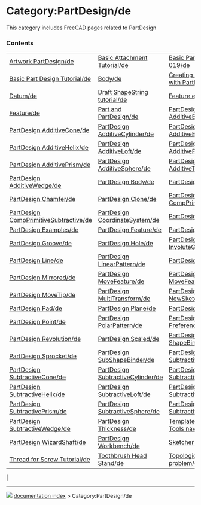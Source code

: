 # Category:PartDesign/de
This category includes FreeCAD pages related to PartDesign

### Contents

|     |     |     |
| --- | --- | --- |
| [Artwork PartDesign/de](Artwork_PartDesign/de.md) | [Basic Attachment Tutorial/de](Basic_Attachment_Tutorial/de.md) | [Basic Part Design Tutorial 019/de](Basic_Part_Design_Tutorial_019/de.md) |
| [Basic Part Design Tutorial/de](Basic_Part_Design_Tutorial/de.md) | [Body/de](Body/de.md) | [Creating a simple part with PartDesign/de](Creating_a_simple_part_with_PartDesign/de.md) |
| [Datum/de](Datum/de.md) | [Draft ShapeString tutorial/de](Draft_ShapeString_tutorial/de.md) | [Feature editing/de](Feature_editing/de.md) |
| [Feature/de](Feature/de.md) | [Part and PartDesign/de](Part_and_PartDesign/de.md) | [PartDesign AdditiveBox/de](PartDesign_AdditiveBox/de.md) |
| [PartDesign AdditiveCone/de](PartDesign_AdditiveCone/de.md) | [PartDesign AdditiveCylinder/de](PartDesign_AdditiveCylinder/de.md) | [PartDesign AdditiveEllipsoid/de](PartDesign_AdditiveEllipsoid/de.md) |
| [PartDesign AdditiveHelix/de](PartDesign_AdditiveHelix/de.md) | [PartDesign AdditiveLoft/de](PartDesign_AdditiveLoft/de.md) | [PartDesign AdditivePipe/de](PartDesign_AdditivePipe/de.md) |
| [PartDesign AdditivePrism/de](PartDesign_AdditivePrism/de.md) | [PartDesign AdditiveSphere/de](PartDesign_AdditiveSphere/de.md) | [PartDesign AdditiveTorus/de](PartDesign_AdditiveTorus/de.md) |
| [PartDesign AdditiveWedge/de](PartDesign_AdditiveWedge/de.md) | [PartDesign Body/de](PartDesign_Body/de.md) | [PartDesign Boolean/de](PartDesign_Boolean/de.md) |
| [PartDesign Chamfer/de](PartDesign_Chamfer/de.md) | [PartDesign Clone/de](PartDesign_Clone/de.md) | [PartDesign CompPrimitiveAdditive/de](PartDesign_CompPrimitiveAdditive/de.md) |
| [PartDesign CompPrimitiveSubtractive/de](PartDesign_CompPrimitiveSubtractive/de.md) | [PartDesign CoordinateSystem/de](PartDesign_CoordinateSystem/de.md) | [PartDesign Draft/de](PartDesign_Draft/de.md) |
| [PartDesign Examples/de](PartDesign_Examples/de.md) | [PartDesign Feature/de](PartDesign_Feature/de.md) | [PartDesign Fillet/de](PartDesign_Fillet/de.md) |
| [PartDesign Groove/de](PartDesign_Groove/de.md) | [PartDesign Hole/de](PartDesign_Hole/de.md) | [PartDesign InvoluteGear/de](PartDesign_InvoluteGear/de.md) |
| [PartDesign Line/de](PartDesign_Line/de.md) | [PartDesign LinearPattern/de](PartDesign_LinearPattern/de.md) | [PartDesign Migrate/de](PartDesign_Migrate/de.md) |
| [PartDesign Mirrored/de](PartDesign_Mirrored/de.md) | [PartDesign MoveFeature/de](PartDesign_MoveFeature/de.md) | [PartDesign MoveFeatureInTree/de](PartDesign_MoveFeatureInTree/de.md) |
| [PartDesign MoveTip/de](PartDesign_MoveTip/de.md) | [PartDesign MultiTransform/de](PartDesign_MultiTransform/de.md) | [PartDesign NewSketch/de](PartDesign_NewSketch/de.md) |
| [PartDesign Pad/de](PartDesign_Pad/de.md) | [PartDesign Plane/de](PartDesign_Plane/de.md) | [PartDesign Pocket/de](PartDesign_Pocket/de.md) |
| [PartDesign Point/de](PartDesign_Point/de.md) | [PartDesign PolarPattern/de](PartDesign_PolarPattern/de.md) | [PartDesign Preferences/de](PartDesign_Preferences/de.md) |
| [PartDesign Revolution/de](PartDesign_Revolution/de.md) | [PartDesign Scaled/de](PartDesign_Scaled/de.md) | [PartDesign ShapeBinder/de](PartDesign_ShapeBinder/de.md) |
| [PartDesign Sprocket/de](PartDesign_Sprocket/de.md) | [PartDesign SubShapeBinder/de](PartDesign_SubShapeBinder/de.md) | [PartDesign SubtractiveBox/de](PartDesign_SubtractiveBox/de.md) |
| [PartDesign SubtractiveCone/de](PartDesign_SubtractiveCone/de.md) | [PartDesign SubtractiveCylinder/de](PartDesign_SubtractiveCylinder/de.md) | [PartDesign SubtractiveEllipsoid/de](PartDesign_SubtractiveEllipsoid/de.md) |
| [PartDesign SubtractiveHelix/de](PartDesign_SubtractiveHelix/de.md) | [PartDesign SubtractiveLoft/de](PartDesign_SubtractiveLoft/de.md) | [PartDesign SubtractivePipe/de](PartDesign_SubtractivePipe/de.md) |
| [PartDesign SubtractivePrism/de](PartDesign_SubtractivePrism/de.md) | [PartDesign SubtractiveSphere/de](PartDesign_SubtractiveSphere/de.md) | [PartDesign SubtractiveTorus/de](PartDesign_SubtractiveTorus/de.md) |
| [PartDesign SubtractiveWedge/de](PartDesign_SubtractiveWedge/de.md) | [PartDesign Thickness/de](PartDesign_Thickness/de.md) | [Template:PartDesign Tools navi/de](Template_PartDesign_Tools_navi/de.md) |
| [PartDesign WizardShaft/de](PartDesign_WizardShaft/de.md) | [PartDesign Workbench/de](PartDesign_Workbench/de.md) | [Sketcher Examples/de](Sketcher_Examples/de.md) |
| [Thread for Screw Tutorial/de](Thread_for_Screw_Tutorial/de.md) | [Toothbrush Head Stand/de](Toothbrush_Head_Stand/de.md) | [Topological naming problem/de](Topological_naming_problem/de.md) |
|



---
![](images/Right_arrow.png) [documentation index](../README.md) > Category:PartDesign/de
